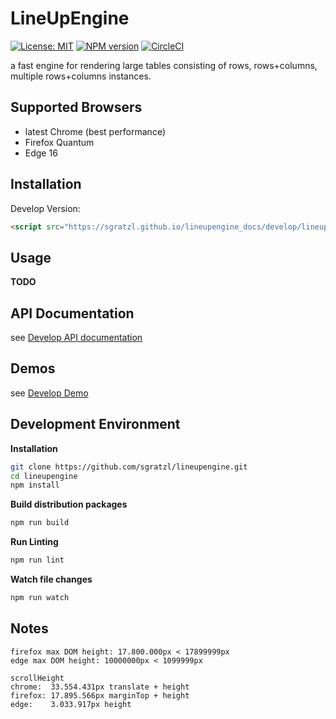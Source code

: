 LineUpEngine
============
[![License: MIT][mit-image]][mit-url] [![NPM version][npm-image]][npm-url]  [![CircleCI][ci-image]][ci-url] 

a fast engine for rendering large tables consisting of rows, rows+columns, multiple rows+columns instances. 

Supported Browsers
------------------

 * latest Chrome (best performance)
 * Firefox Quantum
 * Edge 16

Installation
------------

Develop Version:

```html
<script src="https://sgratzl.github.io/lineupengine_docs/develop/lineupengine.min.js"></script>
```

Usage
-----

**TODO**


API Documentation
-----------------

see [Develop API documentation](https://sgratzl.github.io/lineupengine_docs/develop/docs)

Demos
-----

see [Develop Demo](https://sgratzl.github.io/lineupengine/develop_docs/demo)


Development Environment
-----------------------

**Installation**

```bash
git clone https://github.com/sgratzl/lineupengine.git
cd lineupengine
npm install
```

**Build distribution packages**

```bash
npm run build
```

**Run Linting**

```bash
npm run lint
```


**Watch file changes**

```bash
npm run watch
```

Notes
-----

```
firefox max DOM height: 17.800.000px < 17899999px
edge max DOM height: 10000000px < 1099999px

scrollHeight
chrome:  33.554.431px translate + height
firefox: 17.895.566px marginTop + height
edge:    3.033.917px height
```

[npm-image]: https://badge.fury.io/js/lineupengine.svg
[npm-url]: https://npmjs.org/package/lineupengine
[mit-image]: https://img.shields.io/badge/License-MIT-yellow.svg
[mit-url]: https://opensource.org/licenses/MIT
[ci-image]: https://circleci.com/gh/sgratzl/lineupengine.svg?style=shield
[ci-url]: https://circleci.com/gh/sgratzl/lineupengine
